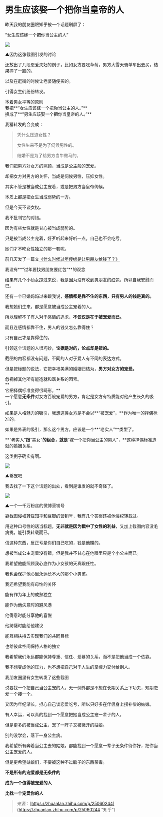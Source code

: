 # 男生应该娶一个把你当皇帝的人

昨天我的朋友圈跟知乎被一个话题刷屏了：

“女生应该嫁一个把你当公主的人”

![](/images/a0001-01.jpg)

▲因为这张截图引发的讨论

还放出了几段恩爱夫妇的例子，比如女方要吃草莓，男方大雪天骑单车出去买，结果摔了一跤的。

以及在逛街的时候让老婆随便买的。

引得女生们纷纷转发。

本着男女平等的原则  
我把**“女生应该嫁一个把你当公主的人。”**  
换成了**“男生应该娶一个把你当皇帝的人。”**

我猜转发的会变成：

> 凭什么压迫女性？  
>    
>  女性生来不是为了伺候男性的。  
>    
>  结婚不是为了给男方当牛做马的。

我们把男方对女方的照顾，当成是公主般的宠爱。

却把女方对男方的关怀，当成是伺候男性，压抑女性。

其实不管是被当成公主宠着，或是把男方当皇帝伺候。

本质上都是把女生当成弱势的一方。

但是今天不谈女权。

我不批判它的对错。

因为有些女性就是甘心被当成弱势的。

只是被当成公主宠着，好歹听起来好听一点，自己也不会吃亏。

她们才不吃女性独立的那一套呢。

前几天发了一篇文[《什么时候过年传统是让男朋友给钱了？》](https://zhuanlan.zhihu.com/p/25041686)

我没有**“过年要找男朋友要红包”**的观念

结果有几个小仙女跑过来说，我是因为没有收到男朋友的红包，所以自我安慰而已。

还有一个已婚妈妈过来跟我说，**感情都是靠不住的东西，只有男人的钱是真的。**

我想她们生来，都是愿意被当成公主宠着的人。

所以理解不了有人对于感情的追求，**不仅仅是在于被宠爱而已。**

而且连感情都靠不住，男人的钱又怎么靠得住？

只有自己才是靠得住的。

引领这个话题的人很巧妙，**论据是对的，论点却是错的。**

截图的内容都没有问题，不同的人对于爱人有不同的表达方式。

但是按标题的说法，它把幸福美满的婚姻归结为，**男方对女方的宠爱。**

忽视掉其他所有能造就和谐关系的因素。  
**  
它把择偶标准变得很畸形。**  
一个愿意**无条件**对女方百般宠爱的男方，肯定是女方有特质能对他产生长久的吸引。

如果是人格魅力的吸引，我想这类女方是不会以**“被宠爱”，**作为唯一的择偶标准的。

如果是外表的吸引，那么这个男方，应该是一个**“老实人”**类型了。

**“老实人”**跟**“美女”**的组合，就是**“嫁一个把你当公主的男人”，**这种择偶标准造就的婚姻关系。

这类例子确实有啊。

![](/images/a0001-02.jpg)

▲够宠吧

我去找了一下这个话题的出处，看到是谁发的就不奇怪了。

![](/images/a0001-03.jpg)

▲一个一千万粉丝的微博营销号

靠截图侵权转载知乎和豆瓣的营销号，我有几个答案还被他侵权转载过。

用这种口号性的话当标题，**无非就是因为戳中了女性的利益**，又加上截图内容没毛病挑，能引发转载而已。

信这种东西，反正亏是你们自己吃的，钱是他赚的。

想被当成公主宠着没有错，但是我并不甘心在他眼里只是个小公主而已。

我希望他能照顾我心底作为小女孩的天真跟任性。

我也会保护他心里永远长不大的那个小男孩。

我还希望我能有母性的关怀

能有作为年上的成熟独立

能作为他失意时的避风港

他得意时能分享他的喜悦

他踌躇时能给他建议

能互相扶持去实现我们的共同目标

也给彼此空间保持人格的独立

我希望我们永远都能保持尊重、信任、爱慕的关系，而不是把他当成一个依靠。

我不想变成他的压力，也不想把自己对于人生的掌控力交付给别人。

我朋友圈里有女生转发了这些截图

说要找一个把自己当公主宠的人，无一例外都是不想在长期关系上下功夫，短期恋爱一个接一个。

又因为年纪渐长，担心自己谈恋爱吃亏，所以只好多在伴侣身上捞补偿的姑娘。

有人幸运，可以真的找到一个愿意把她当成公主宠一辈子的人。

但是更多的被当成公主，宠了一阵子又被撇开的姑娘。

别的没学会，落下一身公主病。

我希望所有奔着当公主去的姑娘，都能找到一个愿意一辈子无条件待你好，把你当公主宠爱的人。

但是更希望姑娘们，不要被这种不过脑子的东西荼毒。

**不是所有的宠爱都是无条件的**

**成为一个值得被宠爱的人**

**比找一个宠爱你的人**

> 来源：[https://zhuanlan.zhihu.com/p/25060244](https://zhuanlan.zhihu.com/p/25060244 "知乎")



